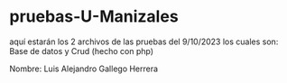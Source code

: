 # pruebas-U-Manizales

aquí estarán los 2 archivos de las pruebas del 9/10/2023 los cuales son: Base de datos y Crud (hecho con php)

Nombre: Luis Alejandro Gallego Herrera

